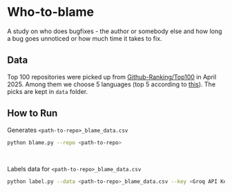 # Who-to-blame
A study on who does bugfixes - the author or somebody else and how long a bug goes unnoticed or how much time it takes to fix.

## Data
Top 100 repositories were picked up from [Github-Ranking/Top100](https://github.com/EvanLi/Github-Ranking/tree/master/Top100) in April 2025. Among them we choose 5 languages (top 5 according to [this](https://madnight.github.io/githut/#/stars/2024/1)). The picks are kept in `data` folder.

## How to Run
Generates `<path-to-repo>_blame_data.csv`
```bash
python blame.py --repo <path-to-repo>
```

<br>

Labels data for `<path-to-repo>_blame_data.csv`
```bash
python label.py --data <path-to-repo>_blame_data.csv --key <Groq API Key>
```